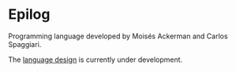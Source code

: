 Epilog
======

Programming language developed by Moisés Ackerman and Carlos Spaggiari.

The [language design](doc/design.md) is currently under development.
